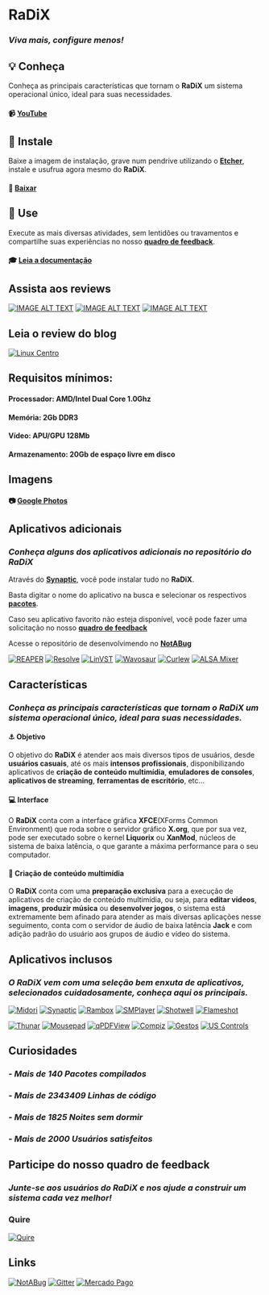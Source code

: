 # **RaDiX**
### _Viva mais, configure menos!_


## :bulb: **Conheça**

Conheça as principais características que tornam o **RaDiX** um sistema operacional único, ideal para suas necessidades.
#### :video_camera: [**YouTube**](http://www.youtube.com/watch?v=1e_Ufi5f8p4&list=PLBYCK2tej7WzppY2ID-MLTP3Qo7W2fFq9)

## :wrench: **Instale**

Baixe a imagem de instalação, grave num pendrive utilizando o [**Etcher**](https://etcher.io/), instale e usufrua agora mesmo do **RaDiX**.

#### :dvd: [**Baixar**](https://github.com/rauldipeas/RaDiX/releases)

## :rocket: **Use**

Execute as mais diversas atividades, sem lentidões ou travamentos e compartilhe suas experiências no nosso [**quadro de feedback**](https://quire.io/w/RaDiX).

#### :mortar_board: [**Leia a documentação**](https://docs.radix.ws/)

## **Assista aos reviews**
[![IMAGE ALT TEXT](http://img.youtube.com/vi/xUNIi9usZZA/0.jpg)](https://youtu.be/xUNIi9usZZA)
[![IMAGE ALT TEXT](http://img.youtube.com/vi/KAlKQPu0E-s/0.jpg)](https://youtu.be/KAlKQPu0E-s)
[![IMAGE ALT TEXT](http://img.youtube.com/vi/A4DwYmOFaEo/0.jpg)](https://youtu.be/A4DwYmOFaEo)

## **Leia o review do blog**
[![Linux Centro](https://radix.ws/images/LinuxCentro-1.png)](https://linuxcentro.com.br/linux/conheca-o-radix-linux/)

## **Requisitos mínimos:**

#### **Processador:** AMD/Intel Dual Core 1.0Ghz

#### **Memória:** 2Gb DDR3

#### **Vídeo:** APU/GPU 128Mb

#### **Armazenamento:** 20Gb de espaço livre em disco

## **Imagens**
#### :camera: [**Google Photos**](https://photos.app.goo.gl/fyj6PbtzuM1f5KUa7)

## **Aplicativos adicionais**

### _Conheça alguns dos aplicativos adicionais no repositório do **RaDiX**_

Através do [**Synaptic**](https://www.nongnu.org/synaptic/), você pode instalar tudo no **RaDiX**.

Basta digitar o nome do aplicativo na busca e selecionar os respectivos [**pacotes**](https://packages.ubuntu.com/).

Caso seu aplicativo favorito não esteja disponível, você pode fazer uma solicitação no nosso [**quadro de feedback**](https://quire.io/w/RaDiX)

Acesse o repositório de desenvolvimendo no [**NotABug**](https://notabug.org/rauldipeas/radix-apps/)

[![REAPER](https://radix.ws/images/apps/cockos-reaper.svg)](https://www.reaper.fm/)
[![Resolve](https://radix.ws/images/apps/resolve.svg)](https://www.blackmagicdesign.com/products/davinciresolve/)
[![LinVST](https://radix.ws/images/apps/application-x-addon.svg)](https://github.com/osxmidi/LinVst)
[![Wavosaur](https://radix.ws/images/apps/gtkwave.svg)](https://www.wavosaur.com/)
[![Curlew](https://radix.ws/images/apps/curlew.svg)](https://curlew.sourceforge.io/)
[![ALSA Mixer](https://radix.ws/images/apps/gnome-alsamixer-icon.svg)](https://launchpad.net/gnome-alsamixer)

## **Características**
### _Conheça as principais características que tornam o RaDiX um sistema operacional único, ideal para suas necessidades._

#### :anchor: **Objetivo**

O objetivo do **RaDiX** é atender aos mais diversos tipos de usuários, desde **usuários casuais**, até os mais **intensos profissionais**, disponibilizando aplicativos de **criação de conteúdo multimídia**, **emuladores de consoles**, **aplicativos de streaming**, **ferramentas de escritório**, etc...

#### :computer: **Interface**

O **RaDiX** conta com a interface gráfica **XFCE**(XForms Common Environment) que roda sobre o servidor gráfico **X.org**, que por sua vez, pode ser executado sobre o kernel **Liquorix** ou **XanMod**, núcleos de sistema de baixa latência, o que garante a máxima performance para o seu computador.

#### :movie_camera: **Criação de conteúdo multimídia**

O **RaDiX** conta com uma **preparação exclusiva** para a execução de aplicativos de criação de conteúdo multimídia, ou seja, para **editar vídeos**, **imagens**, **produzir música** ou **desenvolver jogos**, o sistema está extremamente bem afinado para atender as mais diversas aplicações nesse seguimento, conta com o servidor de áudio de baixa latência **Jack** e com adição padrão do usuário aos grupos de áudio e vídeo do sistema.

## **Aplicativos inclusos**

### _O RaDiX vem com uma seleção bem enxuta de aplicativos, selecionados cuidadosamente, conheça aqui os principais._

[![Midori](https://radix.ws/images/apps/midori.svg)](https://radix.ws/images/apps/midori.svg)
[![Synaptic](https://radix.ws/images/apps/muon.svg)](https://www.nongnu.org/synaptic/)
[![Rambox](https://radix.ws/images/apps/rambox.svg)](https://rambox.pro/)
[![SMPlayer](https://radix.ws/images/apps/smplayer.svg)](https://www.smplayer.info/)
[![Shotwell](https://radix.ws/images/apps/shotwell.svg)](https://wiki.gnome.org/Apps/Shotwell)
[![Flameshot](https://radix.ws/images/apps/flameshot.svg)](https://flameshot.js.org/)

[![Thunar](https://radix.ws/images/apps/system-file-manager.svg)](https://docs.xfce.org/xfce/thunar/start)
[![Mousepad](https://radix.ws/images/apps/mousepad.svg)](https://git.xfce.org/apps/mousepad/)
[![qPDFView](https://radix.ws/images/apps/flameshot.svg)](https://launchpad.net/qpdfview)
[![Compiz](https://radix.ws/images/apps/compiz.svg)](http://www.compiz.org/)
[![Gestos](https://radix.ws/images/apps/libinput-gestures.svg)](https://gitlab.com/cunidev/gestures)
[![US Controls](https://radix.ws/images/apps/qjackctl.svg)](https://help.ubuntu.com/community/UbuntuStudio/UbuntuStudioControls)

## **Curiosidades**

### - _Mais de **140** Pacotes compilados_

### - _Mais de **2343409** Linhas de código_

### - _Mais de **1825** Noites sem dormir_

### - _Mais de **2000** Usuários satisfeitos_

## **Participe do nosso quadro de feedback**

### _Junte-se aos usuários do RaDiX e nos ajude a construir um sistema cada vez melhor!_

### **Quire**
[![Quire](https://radix.ws/images/quire-banner.png)](https://quire.io/w/RaDiX)

## **Links**
[![NotABug](https://notabug.org/img/favicon.png)](https://notabug.org/rauldipeas/RaDiX)
[![Gitter](https://cdn.androidcrew.com/logos/im.gitter.gitter-logo.png)](https://gitter.im/radix-community/support)
[![Mercado Pago](https://radix-website-new.netlify.com/images/mercadopago.jpg)](https://radix.ws/sign)
